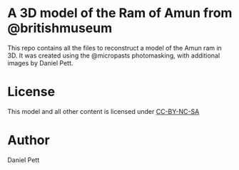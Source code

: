 # A 3D model of the Ram of Amun from @britishmuseum

This repo contains all the files to reconstruct a model of the Amun ram in 3D.
It was created using the @micropasts photomasking, with additional images by Daniel Pett.

# License

This model and all other content is licensed under [CC-BY-NC-SA](LICENSE.md)

# Author

Daniel Pett
